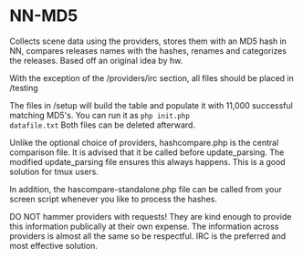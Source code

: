 NN-MD5
======

Collects scene data using the providers, stores them with an MD5 hash in NN, compares releases names with the hashes, renames and categorizes the releases. Based off an original idea by hw.

With the exception of the /providers/irc section, all files should be placed in /testing 

The files in /setup will build the table and populate it with 11,000 successful matching MD5's. You can run it as <code>php init.php datafile.txt</code> Both files can be deleted afterward.


Unlike the optional choice of providers, hashcompare.php is the central comparison file. It is advised that it be called before update_parsing. The modified update_parsing file ensures this always happens. This is a good solution for tmux users.

In addition, the hascompare-standalone.php file can be called from your screen script whenever you like to process the hashes.

DO NOT hammer providers with requests! They are kind enough to provide this information publically at their own expense. The information across providers is almost all the same so be respectful. IRC is the preferred and most effective solution.



